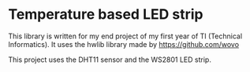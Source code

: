 # Temperature based LED strip

This library is written for my end project of my first year of TI (Technical Informatics).
It uses the hwlib library made by https://github.com/wovo

This project uses the DHT11 sensor and the WS2801 LED strip. 
